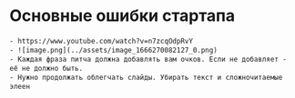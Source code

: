 # Основные ошибки стартапа
	- https://www.youtube.com/watch?v=n7zcqOdpRvY
	- ![image.png](../assets/image_1666270082127_0.png)
	- Каждая фраза питча должна добавлять вам очков. Если не добавляет - её не должно быть.
	- Нужно продолжать облегчать слайды. Убирать текст и сложночитаемые элеен